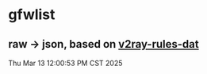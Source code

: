 # gfwlist
## raw -> json, based on [v2ray-rules-dat](https://github.com/Loyalsoldier/v2ray-rules-dat)
Thu Mar 13 12:00:53 PM CST 2025

